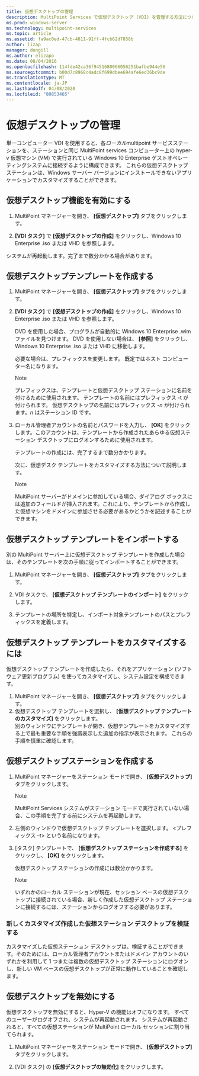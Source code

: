 ```yaml
---
title: 仮想デスクトップの管理
description: MultiPoint Services で仮想デスクトップ (VDI) を管理する方法について説明します。
ms.prod: windows-server
ms.technology: multipoint-services
ms.topic: article
ms.assetid: fa9ac0ed-47cb-4811-91ff-4fcb62d7858b
author: lizap
manager: dongill
ms.author: elizapo
ms.date: 08/04/2016
ms.openlocfilehash: 114fde42ca36f9451680066056251bafbe944e56
ms.sourcegitcommit: b00d7c8968c4adc8f699dbee694afe6ed36bc9de
ms.translationtype: MT
ms.contentlocale: ja-JP
ms.lasthandoff: 04/08/2020
ms.locfileid: "80853465"
---
```

# <a name="manage-virtual-desktops"></a>仮想デスクトップの管理
単一コンピューター VDI を使用すると、各*ローカル*multipoint サービスステーションを、ステーションと同じ MultiPoint services コンピューター上の hyper-v 仮想マシン (VM) で実行されている Windows 10 Enterprise ゲストオペレーティングシステムに接続するように構成できます。 これらの仮想デスクトップ ステーションは、Windows サーバー バージョンにインストールできないアプリケーションでカスタマイズすることができます。  
  
## <a name="enable-the-virtual-desktop-feature"></a>仮想デスクトップ機能を有効にする  
  
1.  MultiPoint マネージャーを開き、 **[仮想デスクトップ]** タブをクリックします。  
  
2.  **[VDI タスク]** で **[仮想デスクトップの作成]** をクリックし、Windows 10 Enterprise .iso または VHD を参照します。  
  
システムが再起動します。完了まで数分かかる場合があります。  
  
## <a name="create-a-virtual-desktop-template"></a>仮想デスクトップテンプレートを作成する  
  
1.  MultiPoint マネージャーを開き、 **[仮想デスクトップ]** タブをクリックします。  
  
2.  **[VDI タスク]** で **[仮想デスクトップの作成]** をクリックし、Windows 10 Enterprise .iso または VHD を参照します。  
  
    DVD を使用した場合、プログラムが自動的に Windows 10 Enterprise .wim ファイルを見つけます。 DVD を使用しない場合は、 **[参照]** をクリックし、Windows 10 Enterprise .iso または VHD に移動します。  
  
    必要な場合は、プレフィックスを変更します。 既定ではホスト コンピューター名になります。  
  
    > [!NOTE]  
    > プレフィックスは、テンプレートと仮想デスクトップ ステーションに名前を付けるために使用されます。 テンプレートの名前にはプレフィックス \-t が付けられます。 仮想デスクトップの名前にはプレフィックス \-*n* が付けられます。*n* はステーション ID です。  
  
4.  ローカル管理者アカウントの名前とパスワードを入力し、 **[OK]** をクリックします。このアカウントは、テンプレートから作成されたあらゆる仮想ステーション デスクトップにログオンするために使用されます。  
  
    テンプレートの作成には、完了するまで数分かかります。  
      
    次に、仮想デスク テンプレートをカスタマイズする方法について説明します。  
      
    > [!NOTE]  
    > MultiPoint サーバーがドメインに参加している場合、ダイアログ ボックスには追加のフィールドが挿入されます。これにより、テンプレートから作成した仮想マシンをドメインに参加させる必要があるかどうかを記述することができます。   
  
## <a name="import-a-virtual-desktop-template"></a>仮想デスクトップ テンプレートをインポートする  
別の MultiPoint サーバー上に仮想デスクトップ テンプレートを作成した場合は、そのテンプレートを次の手順に従ってインポートすることができます。  

1.    MultiPoint マネージャーを開き、 **[仮想デスクトップ]** タブをクリックします。  
  
2.    VDI タスクで、 **[仮想デスクトップ テンプレートのインポート]** をクリックします。  
  
3.    テンプレートの場所を特定し、インポート対象テンプレートのパスとプレフィックスを定義します。  
  
## <a name="customize-the-virtual-desktop-template"></a>仮想デスクトップ テンプレートをカスタマイズするには  
仮想デスクトップ テンプレートを作成したら、それをアプリケーション (ソフトウェア更新プログラム) を使ってカスタマイズし、システム設定を構成できます。   

1. MultiPoint マネージャーを開き、 **[仮想デスクトップ]** タブをクリックします。  
2. 仮想デスクトップ テンプレートを選択し、 **[仮想デスクトップ テンプレートのカスタマイズ]** をクリックします。  
別のウィンドウにテンプレートが開き、仮想テンプレートをカスタマイズする上で最も重要な手順を強調表示した追加の指示が表示されます。 これらの手順を慎重に確認します。  
  
## <a name="create-virtual-desktop-stations"></a>仮想デスクトップステーションを作成する  
  
1.  MultiPoint マネージャーをステーション モードで開き、 **[仮想デスクトップ]** タブをクリックします。  
  
    > [!NOTE]  
    > MultiPoint Services システムがステーション モードで実行されていない場合、この手順を完了する前にシステムを再起動します。  
  
2.  左側のウィンドウで仮想デスクトップ テンプレートを選択します。 <プレフィックス –t> という名前になります。  
  
3.  [タスク] テンプレートで、 **[仮想デスクトップ ステーションを作成する]** をクリックし、 **[OK]** をクリックします。  
  
    仮想デスクトップ ステーションの作成には数分かかります。  
  
    > [!NOTE]  
    > いずれかのローカル ステーションが現在、セッション ベースの仮想デスクトップに接続されている場合、新しく作成した仮想デスクトップ ステーションに接続するには、ステーションからログオフする必要があります。  
  
### <a name="validate-the-newly-created-customized-virtual-station-desktops"></a>新しくカスタマイズ作成した仮想ステーション デスクトップを検証する  
  
カスタマイズした仮想ステーション デスクトップは、検証することができます。そのためには、ローカル管理者アカウントまたはドメイン アカウントのいずれかを利用して 1 つまたは複数の仮想デスクトップ ステーションにログオンし、新しい VM ベースの仮想デスクトップが正常に動作していることを確認します。  
  
## <a name="disable-virtual-desktops"></a>仮想デスクトップを無効にする  
  
仮想デスクトップを無効にすると、Hyper-V の機能はオフになります。 すべてのユーザーがログオフされ、システムが再起動されます。 システムが再起動されると、すべての仮想ステーションが MultiPoint ローカル セッションに割り当てられます。  

1. MultiPoint マネージャーをステーション モードで開き、 **[仮想デスクトップ]** タブをクリックします。  
  
2. [VDI タスク] の **[仮想デスクトップの無効化]** をクリックします。 